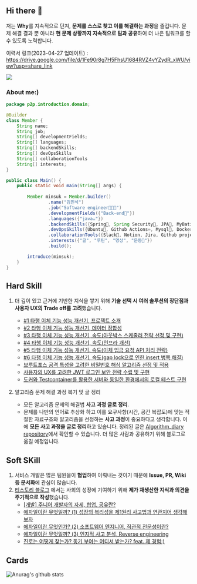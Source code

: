 ## Hi there 👋

 저는 **Why**를 지속적으로 던져, **문제를 스스로 찾고 이를 해결하는 과정**을 즐깁니다. 문제 해결 결과 뿐 아니라 **현 문제 상황까지 지속적으로 팀과 공유**하여 더 나은 팀워크를 할 수 있도록 노력합니다.
 
 이력서 링크(2023-04-27 업데이트) : https://drive.google.com/file/d/1Fe90r8g7H5FhsU1684RVZ4vYZydR_xWU/view?usp=share_link
 
 <a href="https://ujkim-game.tistory.com/"><img src="https://img.shields.io/badge/ Tech blog-000000?style=flat-square&logo=Tistory&logoColor=FFFFFF"/></a>
 
### **About me:)**

``` java
package p2p.introduction.domain;

@Builder
class Member {
    String name;
    String job;
    String[] developmentFields;
    String[] languages;
    String[] backendSkills;
    String[] devOpsSkills
    String[] collaborationTools
    String[] interests;
}

public class Main() {
    public static void main(String[] args) {
    
        Member minsuk = Member.builder()
                .name("김민석")
                .job("Software engineer🧑🏽‍💻")
                .developmentFields({"Back-end🔭"})
                .languages({"java☕"})
                .backendSkills({Spring🌱, Spring Security🔐, JPA🔧, MyBatis🦤, Junit55️⃣, Mockito🍸, Gradle🐘})
                .devOpsSkills({Ubuntu🐺, Github Actions♾️, Mysql🐬, Docker🐋 AWS EC2☁️, S3, CodeDeploy, SecretsManager})
                .collaborationTools({Slack📑, Notion, Jira, Github project, Git, Intellij})
                .interests({"글", "루틴", "명상", "운동👯"})
                .build();

        introduce(minsuk);
    }
}
```

## Hard Skill
 1. 더 깊이 있고 근거에 기반한 지식을 쌓기 위해 **기술 선택 시 여러 솔루션의 장단점과 사용자 UX의 Trade off를 고려**했습니다. 
     - [#1 타행 이체 기능 성능 개선기, 프로젝트 소개](https://ujkim-game.tistory.com/90)
     - [#2 타행 이체 기능 성능 개선기, 데이터 정합성](https://ujkim-game.tistory.com/91)
     - [#3 타행 이체 기능 성능 개선기, 속도(아웃박스 스케줄러 전략 선정 및 구현)](https://ujkim-game.tistory.com/92)
     - [#4 타행 이체 기능 성능 개선기, 속도(인프라 개선)](https://ujkim-game.tistory.com/93)
     - [#5 타행 이체 기능 성능 개선기, 속도(이체 입금 요청 API 처리 전략)](https://ujkim-game.tistory.com/94)
     - [#6 타행 이체 기능 성능 개선기, 속도(gap lock으로 인한 insert 병목 해결)](https://ujkim-game.tistory.com/96)
     - [브루트포스 공격 특성을 고려한 비밀번호 해싱 알고리즘 선정 및 적용](https://ujkim-game.tistory.com/67)
     - [사용자의 UX를 고려한 JWT 로그인 보안 전략 수립 및 구현](https://ujkim-game.tistory.com/74)
     - [도커와 Testcontainer를 활용한 서버와 동일한 환경에서의 로컬 테스트 구현](https://ujkim-game.tistory.com/81)
     

 2. 알고리즘 문제 해결 과정 복기 및 글 정리
     - 모든 알고리즘 문제의 해결법 **사고 과정 글로 정리**.
     - 문제를 나만의 언어로 추상화 하고 이를 요구사항(시간, 공간 복잡도)에 맞는 적절한 자료구조와 알고리즘을 선정하는 **사고 과정**이 중요하다고 생각합니다. 이에 **모든 사고 과정을 글로 정리**하고 있습니다. 정리된 글은 [Algorithm_diary repository](https://github.com/michaelkimm/Algorithm_diary)에서 확인할 수 있습니다. 더 많은 사람과 공유하기 위해 블로그로 옮길 예정입니다.
 
 
## Soft SKill
 1. 서비스 개발은 많은 팀원을이 **협업**하여 이뤄내는 것이기 때문에 **Issue, PR, Wiki 등 문서화**에 관심이 많습니다.
 2. [티스토리 블로그](https://ujkim-game.tistory.com/) 에서는 사회의 성장에 기여하기 위해 **제가 재생산한 지식과 의견을 주기적으로 작성**했습니다.
    - [[개발] 주니어 개발자의 자세, 협업, 공유란?](https://ujkim-game.tistory.com/89) 
    - [에자일이란 무엇일까? (1) 성장의 복리성을 제1원리 사고법과 연관지어 생각해보자](https://ujkim-game.tistory.com/76)
    - [에자일이란 무엇인가? (2) 소프트웨어 엔지니어, 직관적 전문성이란?](https://ujkim-game.tistory.com/78)
    - [에자일이란 무엇일까? (3) 인지적 사고 분석, Reverse engineering](https://ujkim-game.tistory.com/79)
    - [진로는 어떻게 찾는가? 동기 부여는 어디서 받는가? feat. 제 경험:)](https://ujkim-game.tistory.com/77)

## Cards
![Anurag's github stats](https://github-readme-stats.vercel.app/api?username=michaelkimm&show_icons=true&theme=tokyonight)



<!--
**michaelkimm/michaelkimm** is a ✨ _special_ ✨ repository because its `README.md` (this file) appears on your GitHub profile.

Here are some ideas to get you started:

- 🔭 I’m currently working on ...
- 🌱 I’m currently learning ...
- 👯 I’m looking to collaborate on ...
- 🤔 I’m looking for help with ...
- 💬 Ask me about ...
- 📫 How to reach me: ...
- 😄 Pronouns: ...
- ⚡ Fun fact: ...
-->
